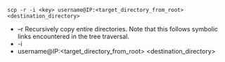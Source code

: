 ```
scp -r -i <key> username@IP:<target_directory_from_root> <destination_directory>
```
- –r Recursively copy entire directories. Note that this follows symbolic links encountered in the tree traversal.
- -i <key>
- username@IP:<target_directory_from_root> <destination_directory>
